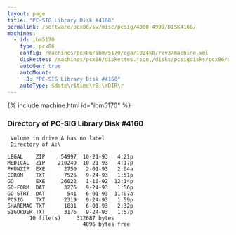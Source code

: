 ```yaml
---
layout: page
title: "PC-SIG Library Disk #4160"
permalink: /software/pcx86/sw/misc/pcsig/4000-4999/DISK4160/
machines:
  - id: ibm5170
    type: pcx86
    config: /machines/pcx86/ibm/5170/cga/1024kb/rev3/machine.xml
    diskettes: /machines/pcx86/diskettes.json,/disks/pcsigdisks/pcx86/diskettes.json
    autoGen: true
    autoMount:
      B: "PC-SIG Library Disk #4160"
    autoType: $date\r$time\rB:\rDIR\r
---
```


{% include machine.html id="ibm5170" %}

### Directory of PC-SIG Library Disk #4160

     Volume in drive A has no label
     Directory of A:\

    LEGAL    ZIP     54997  10-21-93   4:21p
    MEDICAL  ZIP    210249  10-21-93   4:17p
    PKUNZIP  EXE      2750   2-01-93   2:04a
    CDROM    TXT      7526   9-24-93   1:51p
    GO       EXE     26022   1-10-92  12:14p
    GO-FORM  DAT      3276   9-24-93   1:56p
    GO-STRT  DAT       541   6-01-93  11:07a
    PCSIG    TXT      2319   9-24-93   1:59p
    SHAREMAG TXT      1831   6-01-93   2:32p
    SIGORDER TXT      3176   9-24-93   1:57p
           10 file(s)     312687 bytes
                            4096 bytes free
